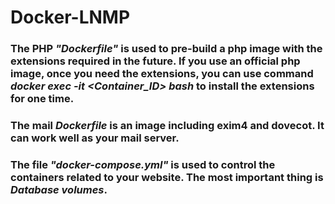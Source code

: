 # Docker-LNMP  
### The PHP ***"Dockerfile"*** is used to pre-build a php image with the extensions required in the future. If you use an official php image, once you need the extensions, you can use command ***docker exec -it <Container_ID> bash*** to install the extensions for one time.  
### The mail ***Dockerfile*** is an image including exim4 and dovecot. It can work well as your mail server.  
### The file ***"docker-compose.yml"*** is used to control the containers related to your website. The most important thing is ***Database volumes***.
